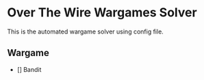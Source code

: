 # Over The Wire Wargames Solver

This is the automated wargame solver using config file.

## Wargame

-   [] Bandit
